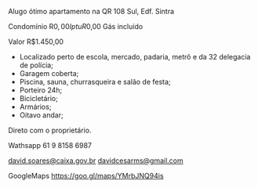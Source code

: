 Alugo ótimo apartamento na QR 108 Sul, Edf. Sintra

Condomínio R$0,00
Iptu R$0,00
Gás incluído

Valor R$1.450,00

- Localizado perto de escola, mercado, padaria, metrô e da 32 delegacia de polícia;
- Garagem coberta;
- Piscina, sauna, churrasqueira e salão de festa;
- Porteiro 24h;
- Bicicletário;
- Armários;
- Oitavo andar;

Direto com o proprietário.

Wathsapp
61 9 8158 6987

david.soares@caixa.gov.br
davidcesarms@gmail.com

GoogleMaps
https://goo.gl/maps/YMrbJNQ94is
